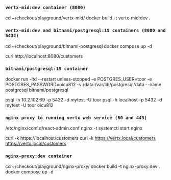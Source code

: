 ### `vertx-mid:dev container (8080)`

cd ~/checkout/playground/vertx-mid/
docker build -t vertx-mid:dev .

### `vertx-mid:dev and bitnami/postgresql:15 containers (8080 and 5432)`

cd ~/checkout/playground/bitnami-postgresql
docker compose up -d

curl http://localhost:8080/customers

### `bitnami/postgresql:15 container`

docker run -itd --restart unless-stopped -e POSTGRES_USER=toor -e POSTGRES_PASSWORD=oicu812 -v /data:/var/lib/postgresql/data --name postgresql bitnami/postgresql

psql -h 10.2.102.69 -p 5432 -d mytest -U toor
psql -h localhost -p 5432 -d mytest -U toor
oicu812

### `nginx proxy to running vertx web service (80 and 443)`

/etc/nginx/conf.d/react-admin.conf
nginx -t
systemctl start nginx

curl -k https://localhost/customers
curl -k https://vertx.local/customers
https://vertx.local/customers

### `nginx-proxy:dev container`

cd ~/checkout/playground/nginx-proxy/
docker build -t nginx-proxy:dev .
docker compose up -d
